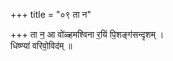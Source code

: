 +++
title = "०९ ता न"

+++
ता न॒ आ वो॑ळ्हमश्विना र॒यिं पि॒शङ्ग॑सन्दृशम् ।  
धिष्ण्या॑ वरिवो॒विद॑म् ॥